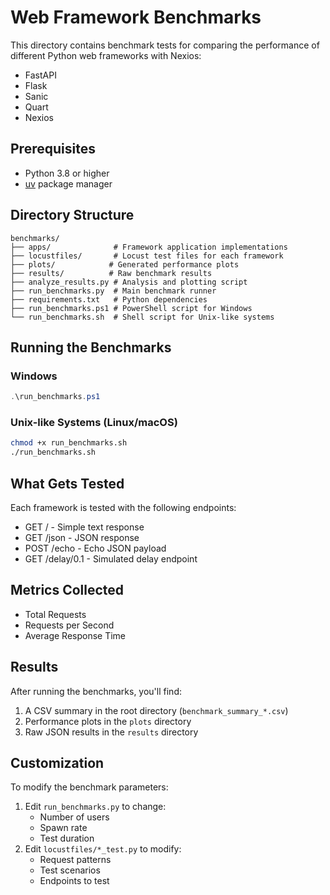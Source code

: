 # Web Framework Benchmarks

This directory contains benchmark tests for comparing the performance of different Python web frameworks with Nexios:
- FastAPI
- Flask
- Sanic
- Quart
- Nexios

## Prerequisites

- Python 3.8 or higher
- [uv](https://github.com/astral-sh/uv) package manager

## Directory Structure

```
benchmarks/
├── apps/              # Framework application implementations
├── locustfiles/       # Locust test files for each framework
├── plots/            # Generated performance plots
├── results/          # Raw benchmark results
├── analyze_results.py # Analysis and plotting script
├── run_benchmarks.py  # Main benchmark runner
├── requirements.txt   # Python dependencies
├── run_benchmarks.ps1 # PowerShell script for Windows
└── run_benchmarks.sh  # Shell script for Unix-like systems
```

## Running the Benchmarks

### Windows
```powershell
.\run_benchmarks.ps1
```

### Unix-like Systems (Linux/macOS)
```bash
chmod +x run_benchmarks.sh
./run_benchmarks.sh
```

## What Gets Tested

Each framework is tested with the following endpoints:
- GET / - Simple text response
- GET /json - JSON response
- POST /echo - Echo JSON payload
- GET /delay/0.1 - Simulated delay endpoint

## Metrics Collected

- Total Requests
- Requests per Second
- Average Response Time

## Results

After running the benchmarks, you'll find:
1. A CSV summary in the root directory (`benchmark_summary_*.csv`)
2. Performance plots in the `plots` directory
3. Raw JSON results in the `results` directory

## Customization

To modify the benchmark parameters:
1. Edit `run_benchmarks.py` to change:
   - Number of users
   - Spawn rate
   - Test duration
2. Edit `locustfiles/*_test.py` to modify:
   - Request patterns
   - Test scenarios
   - Endpoints to test 